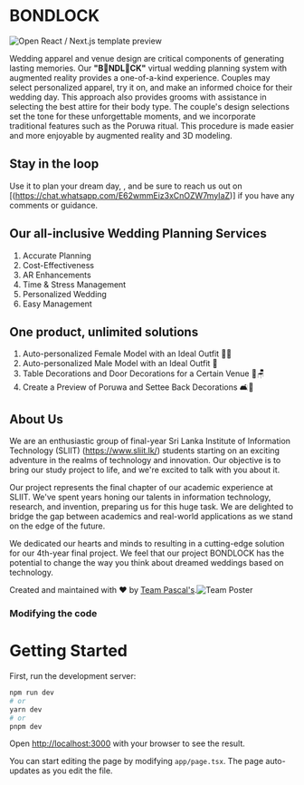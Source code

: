 # BONDLOCK

![Open React / Next.js template preview](https://user-images.githubusercontent.com/2683512/231426532-c71f4291-4813-401b-a569-ada47fe13efa.png)

Wedding apparel and venue design are critical components of generating lasting memories. Our **"B💍NDL🌼CK"** virtual wedding planning system with augmented reality provides a one-of-a-kind experience. Couples may select personalized apparel, try it on, and make an informed choice for their wedding day. This approach also provides grooms with assistance in selecting the best attire for their body type. The couple's design selections set the tone for these unforgettable moments, and we incorporate traditional features such as the Poruwa ritual. This procedure is made easier and more enjoyable by augmented reality and 3D modeling.

## Stay in the loop

Use it to plan your dream day, <APK>, and be sure to reach us out on [(https://chat.whatsapp.com/E62wmmEiz3xCnOZW7myIaZ)] if you have any comments or guidance.

## Our all-inclusive Wedding Planning Services

1. Accurate Planning
2. Cost-Effectiveness
3. AR Enhancements
4. Time & Stress Management
5. Personalized Wedding
6. Easy Management

## One product, unlimited solutions

1. Auto-personalized Female Model with an Ideal Outfit 👰‍♀️
2. Auto-personalized Male Model with an Ideal Outfit 🤵
3. Table Decorations and Door Decorations for a Certain Venue 💐🪑
4. Create a Preview of Poruwa and Settee Back Decorations 🛋️🌹

## About Us

We are an enthusiastic group of final-year Sri Lanka Institute of Information Technology (SLIIT) (https://www.sliit.lk/) students starting on an exciting adventure in the realms of technology and innovation. Our objective is to bring our study project to life, and we're excited to talk with you about it.

Our project represents the final chapter of our academic experience at SLIIT. We've spent years honing our talents in information technology, research, and invention, preparing us for this huge task. We are delighted to bridge the gap between academics and real-world applications as we stand on the edge of the future.

We dedicated our hearts and minds to resulting in a cutting-edge solution for our 4th-year final project. We feel that our project BONDLOCK has the potential to change the way you think about dreamed weddings based on technology. 

Created and maintained with ❤️ by [Team Pascal's]().![Team Poster](https://github.com/yasirupanduka99/BONDLOCK_Commercial_Website/assets/87335559/39a12317-b4be-4780-b28a-3221ab2bbc4c)

### Modifying the code

# Getting Started

First, run the development server:

```bash
npm run dev
# or
yarn dev
# or
pnpm dev
```
Open [http://localhost:3000](http://localhost:3000) with your browser to see the result.

You can start editing the page by modifying `app/page.tsx`. The page auto-updates as you edit the file.

